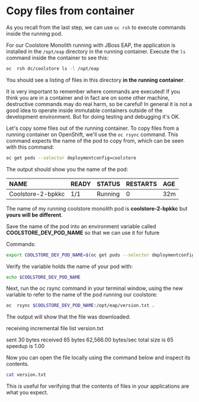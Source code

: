 # Copy files from container

As you recall from the last step, we can use `oc rsh` to execute commands inside the running pod.  
  
For our Coolstore Monolith running with JBoss EAP, the application is installed in the `/opt/eap` directory in the running container. Execute the `ls` command inside the container to see this:

```bash
oc  rsh dc/coolstore ls -l /opt/eap
```

You should see a listing of files in this directory **in the running container**.  
  
It is very important to remember where commands are executed! If you think you are in a container and in fact are on some other machine, destructive commands may do real harm, so be careful! In general it is not a good idea to operate inside immutable containers outside of the development environment. But for doing testing and debugging it's OK.  
  
Let's copy some files out of the running container. To copy files from a running container on OpenShift, we'll use the `oc rsync` command. This command expects the name of the pod to copy from, which can be seen with this command:  


```bash
oc get pods --selector deploymentconfig=coolstore
```

The output should show you the name of the pod:  
  
  


| NAME | READY | STATUS | RESTARTS | AGE |
| :--- | :--- | :--- | :--- | :--- |
| Coolstore-2-bpkkc | 1/1 | Running | 0 | 32m |

The name of my running coolstore monolith pod is **coolstore-2-bpkkc** but **yours will be different**.  
  
Save the name of the pod into an environment variable called **COOLSTORE\_DEV\_POD\_NAME** so that we can use it for future

Commands:  


```bash
export COOLSTORE_DEV_POD_NAME=$(oc get pods --selector deploymentconfig=coolstore -o jsonpath='{.items[?(@.status.phase=="Running")].metadata.name}')
```

Verify the variable holds the name of your pod with:

```bash
echo $COOLSTORE_DEV_POD_NAME
```

Next, run the oc rsync command in your terminal window, using the new variable to refer to the name of the pod running our coolstore:

```bash
oc  rsync $COOLSTORE_DEV_POD_NAME:/opt/eap/version.txt .
```

The output will show that the file was downloaded:

receiving incremental file list version.txt

sent 30 bytes received 65 bytes 62,566.00 bytes/sec total size is 65 speedup is 1.00

  
Now you can open the file locally using the command below and inspect its contents.

```bash
cat version.txt
```

This is useful for verifying that the contents of files in your applications are what you expect.

